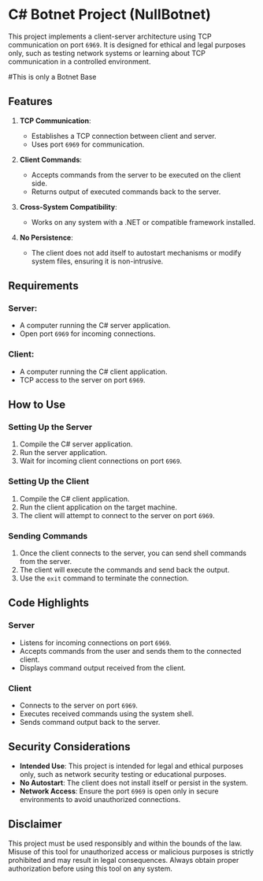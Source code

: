 # C# Botnet Project (NullBotnet)

This project implements a client-server architecture using TCP communication on port `6969`. It is designed for ethical and legal purposes only, such as testing network systems or learning about TCP communication in a controlled environment. 

#This is only a Botnet Base

## Features

1. **TCP Communication**:
   - Establishes a TCP connection between client and server.
   - Uses port `6969` for communication.

2. **Client Commands**:
   - Accepts commands from the server to be executed on the client side.
   - Returns output of executed commands back to the server.

3. **Cross-System Compatibility**:
   - Works on any system with a .NET or compatible framework installed.

4. **No Persistence**:
   - The client does not add itself to autostart mechanisms or modify system files, ensuring it is non-intrusive.

## Requirements

### Server:
- A computer running the C# server application.
- Open port `6969` for incoming connections.

### Client:
- A computer running the C# client application.
- TCP access to the server on port `6969`.

## How to Use

### Setting Up the Server
1. Compile the C# server application.
2. Run the server application.
3. Wait for incoming client connections on port `6969`.

### Setting Up the Client
1. Compile the C# client application.
2. Run the client application on the target machine.
3. The client will attempt to connect to the server on port `6969`.

### Sending Commands
1. Once the client connects to the server, you can send shell commands from the server.
2. The client will execute the commands and send back the output.
3. Use the `exit` command to terminate the connection.

## Code Highlights

### Server
- Listens for incoming connections on port `6969`.
- Accepts commands from the user and sends them to the connected client.
- Displays command output received from the client.

### Client
- Connects to the server on port `6969`.
- Executes received commands using the system shell.
- Sends command output back to the server.

## Security Considerations

- **Intended Use**: This project is intended for legal and ethical purposes only, such as network security testing or educational purposes.
- **No Autostart**: The client does not install itself or persist in the system.
- **Network Access**: Ensure the port `6969` is open only in secure environments to avoid unauthorized connections.

## Disclaimer
This project must be used responsibly and within the bounds of the law. Misuse of this tool for unauthorized access or malicious purposes is strictly prohibited and may result in legal consequences. Always obtain proper authorization before using this tool on any system.

